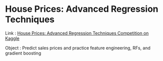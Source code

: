 # House Prices: Advanced Regression Techniques

Link : [House Prices: Advanced Regression Techniques
Competition on Kaggle](https://www.kaggle.com/c/house-prices-advanced-regression-techniques)

Object : Predict sales prices and practice feature engineering, RFs, and gradient boosting
